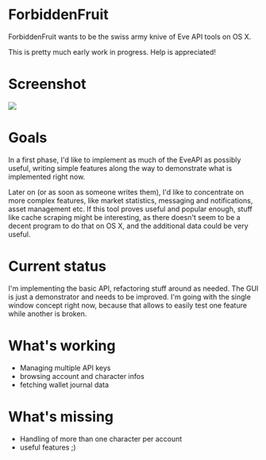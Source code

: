 ForbiddenFruit
==============
ForbiddenFruit wants to be the swiss army knive of Eve API tools on OS X.

This is pretty much early work in progress. Help is appreciated!

Screenshot
==========
![](http://i.imgur.com/Bu3Uwpw.png)

Goals
=====
In a first phase, I'd like to implement as much of the EveAPI as possibly useful, writing simple features along the way to demonstrate what is implemented right now.

Later on (or as soon as someone writes them), I'd like to concentrate on more complex features, like market statistics, messaging and notifications, asset management etc. If this tool proves useful and popular enough, stuff like cache scraping might be interesting, as there doesn't seem to be a decent program to do that on OS X, and the additional data could be very useful.

Current status
==============
I'm implementing the basic API, refactoring stuff around as needed. The GUI is just a demonstrator and needs to be improved. I'm going with the single window concept right now, because that allows to easily test one feature while another is broken.

What's working
==============
 * Managing multiple API keys
 * browsing account and character infos
 * fetching wallet journal data

What's missing
==============
 * Handling of more than one character per account
 * useful features ;)
